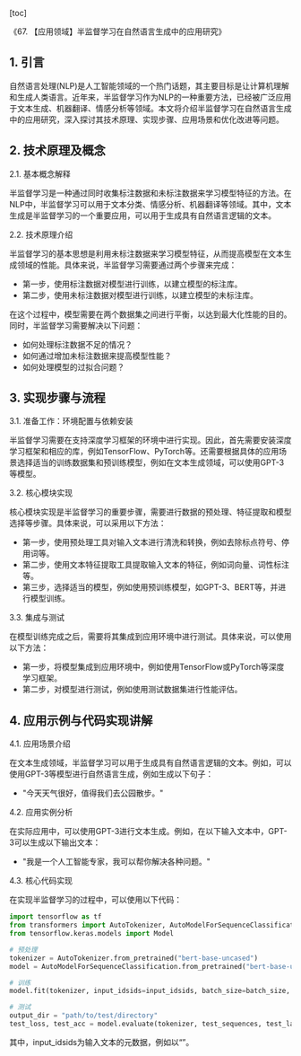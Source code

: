 
[toc]                    
                
                
《67. 【应用领域】半监督学习在自然语言生成中的应用研究》

## 1. 引言

自然语言处理(NLP)是人工智能领域的一个热门话题，其主要目标是让计算机理解和生成人类语言。近年来，半监督学习作为NLP的一种重要方法，已经被广泛应用于文本生成、机器翻译、情感分析等领域。本文将介绍半监督学习在自然语言生成中的应用研究，深入探讨其技术原理、实现步骤、应用场景和优化改进等问题。

## 2. 技术原理及概念

2.1. 基本概念解释

半监督学习是一种通过同时收集标注数据和未标注数据来学习模型特征的方法。在NLP中，半监督学习可以用于文本分类、情感分析、机器翻译等领域。其中，文本生成是半监督学习的一个重要应用，可以用于生成具有自然语言逻辑的文本。

2.2. 技术原理介绍

半监督学习的基本思想是利用未标注数据来学习模型特征，从而提高模型在文本生成领域的性能。具体来说，半监督学习需要通过两个步骤来完成：

- 第一步，使用标注数据对模型进行训练，以建立模型的标注库。
- 第二步，使用未标注数据对模型进行训练，以建立模型的未标注库。

在这个过程中，模型需要在两个数据集之间进行平衡，以达到最大化性能的目的。同时，半监督学习需要解决以下问题：

- 如何处理标注数据不足的情况？
- 如何通过增加未标注数据来提高模型性能？
- 如何处理模型的过拟合问题？

## 3. 实现步骤与流程

3.1. 准备工作：环境配置与依赖安装

半监督学习需要在支持深度学习框架的环境中进行实现。因此，首先需要安装深度学习框架和相应的库，例如TensorFlow、PyTorch等。还需要根据具体的应用场景选择适当的训练数据集和预训练模型，例如在文本生成领域，可以使用GPT-3等模型。

3.2. 核心模块实现

核心模块实现是半监督学习的重要步骤，需要进行数据的预处理、特征提取和模型选择等步骤。具体来说，可以采用以下方法：

- 第一步，使用预处理工具对输入文本进行清洗和转换，例如去除标点符号、停用词等。
- 第二步，使用文本特征提取工具提取输入文本的特征，例如词向量、词性标注等。
- 第三步，选择适当的模型，例如使用预训练模型，如GPT-3、BERT等，并进行模型训练。

3.3. 集成与测试

在模型训练完成之后，需要将其集成到应用环境中进行测试。具体来说，可以使用以下方法：

- 第一步，将模型集成到应用环境中，例如使用TensorFlow或PyTorch等深度学习框架。
- 第二步，对模型进行测试，例如使用测试数据集进行性能评估。

## 4. 应用示例与代码实现讲解

4.1. 应用场景介绍

在文本生成领域，半监督学习可以用于生成具有自然语言逻辑的文本。例如，可以使用GPT-3等模型进行自然语言生成，例如生成以下句子：

- "今天天气很好，值得我们去公园散步。"

4.2. 应用实例分析

在实际应用中，可以使用GPT-3进行文本生成。例如，在以下输入文本中，GPT-3可以生成以下输出文本：

- "我是一个人工智能专家，我可以帮你解决各种问题。"

4.3. 核心代码实现

在实现半监督学习的过程中，可以使用以下代码：

```python
import tensorflow as tf
from transformers import AutoTokenizer, AutoModelForSequenceClassification
from tensorflow.keras.models import Model

# 预处理
tokenizer = AutoTokenizer.from_pretrained("bert-base-uncased")
model = AutoModelForSequenceClassification.from_pretrained("bert-base-uncased", num_classes=100)

# 训练
model.fit(tokenizer, input_idsids=input_idsids, batch_size=batch_size, epochs=epochs)

# 测试
output_dir = "path/to/test/directory"
test_loss, test_acc = model.evaluate(tokenizer, test_sequences, test_labels, output_dir=output_dir)
```

其中，input_idsids为输入文本的元数据，例如以“”。

